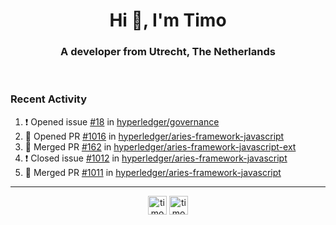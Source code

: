 <h1 align="center">Hi 👋, I'm Timo</h1>
<h3 align="center">A developer from Utrecht, The Netherlands</h3>
<br/>
<!-- https://github.com/rahuldkjain/github-profile-readme-generator --!>

<!--  <p align="left"><img src="https://github-readme-stats.vercel.app/api?username=timoglastra&show_icons=true&count_private=true&" alt="timoglastra" /></p> --!>

<!--
Github language stats
<p align="left"><img src="https://github-readme-stats.vercel.app/api/top-langs/?username=timoglastra&layout=compact" alt="timoglastra" /><p>
-->

<!-- Codestats language stats -->
<!-- <p align="left"><img src="https://codestats-readme.vercel.app/api/top-langs/?username=timoglastra&layout=compact&language_count=12" alt="timoglastra" /><p>    --!>
  
<h3>Recent Activity</h3>

<!--START_SECTION:activity-->
1. ❗️ Opened issue [#18](https://github.com/hyperledger/governance/issues/18) in [hyperledger/governance](https://github.com/hyperledger/governance)
2. 💪 Opened PR [#1016](https://github.com/hyperledger/aries-framework-javascript/pull/1016) in [hyperledger/aries-framework-javascript](https://github.com/hyperledger/aries-framework-javascript)
3. 🎉 Merged PR [#162](https://github.com/hyperledger/aries-framework-javascript-ext/pull/162) in [hyperledger/aries-framework-javascript-ext](https://github.com/hyperledger/aries-framework-javascript-ext)
4. ❗️ Closed issue [#1012](https://github.com/hyperledger/aries-framework-javascript/issues/1012) in [hyperledger/aries-framework-javascript](https://github.com/hyperledger/aries-framework-javascript)
5. 🎉 Merged PR [#1011](https://github.com/hyperledger/aries-framework-javascript/pull/1011) in [hyperledger/aries-framework-javascript](https://github.com/hyperledger/aries-framework-javascript)
<!--END_SECTION:activity-->

---

<p align="center">
<a href="https://twitter.com/timoglastra" target="blank"><img align="center" src="https://cdn.jsdelivr.net/npm/simple-icons@3.0.1/icons/twitter.svg" alt="timoglastra" height="30" width="30" /></a>
<a href="https://linkedin.com/in/timoglastra" target="blank"><img align="center" src="https://cdn.jsdelivr.net/npm/simple-icons@3.0.1/icons/linkedin.svg" alt="timoglastra" height="30" width="30" /></a>
</p>



